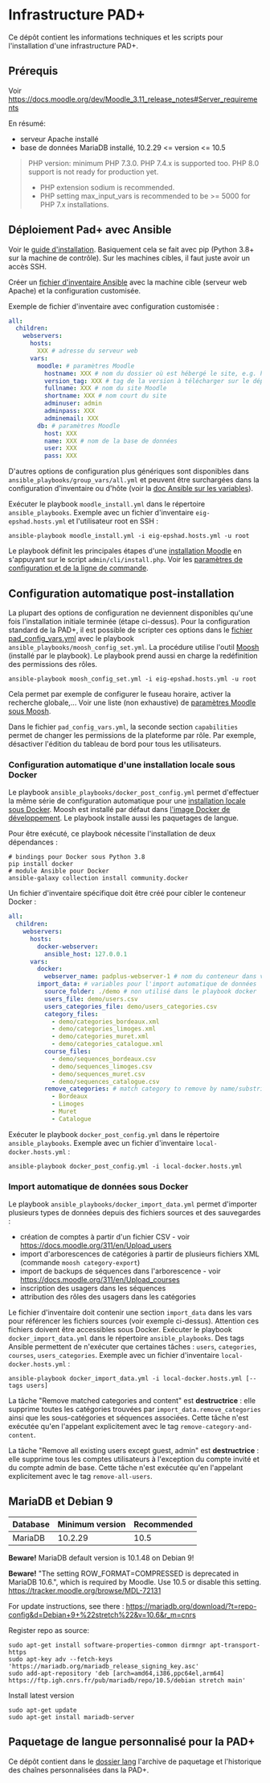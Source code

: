 Infrastructure PAD+
===================

Ce dépôt contient les informations techniques et les scripts pour l'installation d'une infrastructure PAD+.

## Prérequis

Voir https://docs.moodle.org/dev/Moodle_3.11_release_notes#Server_requirements

En résumé:
- serveur Apache installé
- base de données MariaDB installé, 10.2.29 <= version <= 10.5

> PHP version: minimum PHP 7.3.0. PHP 7.4.x is supported too. PHP 8.0 support is not ready for production yet.
> - PHP extension sodium is recommended.
> - PHP setting max_input_vars is recommended to be >= 5000 for PHP 7.x installations.


## Déploiement Pad+ avec Ansible

Voir le [guide d'installation](https://docs.ansible.com/ansible/latest/installation_guide/index.html). Basiquement cela se fait avec pip (Python 3.8+ sur la machine de contrôle). Sur les machines cibles, il faut juste avoir un accès SSH.

Créer un [fichier d'inventaire Ansible](https://docs.ansible.com/ansible/latest/user_guide/intro_inventory.html#intro-inventory) avec la machine cible (serveur web Apache) et la configuration customisée.

Exemple de fichier d'inventaire avec configuration customisée :

```yaml
all:
  children:
    webservers:
      hosts:
        XXX # adresse du serveur web
      vars:
        moodle: # paramètres Moodle
          hostname: XXX # nom du dossier où est hébergé le site, e.g. https://www.<hostname>
          version_tag: XXX # tag de la version à télécharger sur le dépôt git https://github.com/e-PSHAD/PAD
          fullname: XXX # nom du site Moodle
          shortname: XXX # nom court du site
          adminuser: admin
          adminpass: XXX
          adminemail: XXX
        db: # paramètres Moodle
          host: XXX
          name: XXX # nom de la base de données
          user: XXX
          pass: XXX
```

D'autres options de configuration plus génériques sont disponibles dans `ansible_playbooks/group_vars/all.yml` et peuvent être surchargées dans la configuration d'inventaire ou d'hôte (voir la [doc Ansible sur les variables](https://docs.ansible.com/ansible/latest/user_guide/intro_inventory.html#adding-variables-to-inventory)).

Exécuter le playbook `moodle_install.yml` dans le répertoire `ansible_playbooks`. Exemple avec un fichier d'inventaire `eig-epshad.hosts.yml` et l'utilisateur root en SSH :

```
ansible-playbook moodle_install.yml -i eig-epshad.hosts.yml -u root
```

Le playbook définit les principales étapes d'une [installation Moodle](https://docs.moodle.org/311/en/Installing_Moodle) en s'appuyant sur le script `admin/cli/install.php`. Voir les [paramètres de configuration et de la ligne de commande](./moodle-install-parameters.md).


## Configuration automatique post-installation

La plupart des options de configuration ne deviennent disponibles qu'une fois l'installation initiale terminée (étape ci-dessus). Pour la configuration standard de la PAD+, il est possible de scripter ces options dans le [fichier pad_config_vars.yml](./ansible-playbooks/vars/pad_config_vars.yml) avec le playbook `ansible_playbooks/moosh_config_set.yml`. La procédure utilise l'outil [Moosh](https://moosh-online.com/) (installé par le playbook). Le playbook prend aussi en charge la redéfinition des permissions des rôles.

```
ansible-playbook moosh_config_set.yml -i eig-epshad.hosts.yml -u root
```

Cela permet par exemple de configurer le fuseau horaire, activer la recherche globale,... Voir une liste (non exhaustive) de [paramètres Moodle sous Moosh](./moosh-config.md).

Dans le fichier `pad_config_vars.yml`, la seconde section `capabilities` permet de changer les permissions de la plateforme par rôle. Par exemple, désactiver l'édition du tableau de bord pour tous les utilisateurs.

### Configuration automatique d'une installation locale sous Docker

Le playbook `ansible_playbooks/docker_post_config.yml` permet d'effectuer la même série de configuration automatique pour une [installation locale sous Docker](https://e-pshad.github.io/pad-doc/developpement/setup-local). Moosh est installé par défaut dans [l'image Docker de développement](https://github.com/e-PSHAD/PAD/blob/pad-main/dev_assets/docker/Dockerfile.pad_dev). Le playbook installe aussi les paquetages de langue.

Pour être exécuté, ce playbook nécessite l'installation de deux dépendances :

```shell
# bindings pour Docker sous Python 3.8
pip install docker
# module Ansible pour Docker
ansible-galaxy collection install community.docker
```

Un fichier d'inventaire spécifique doit être créé pour cibler le conteneur Docker :

```yaml
all:
  children:
    webservers:
      hosts:
        docker-webserver:
          ansible_host: 127.0.0.1
      vars:
        docker:
          webserver_name: padplus-webserver-1 # nom du conteneur dans votre projet docker-compose local
        import_data: # variables pour l'import automatique de données
          source_folder: ./demo # non utilisé dans le playbook docker
          users_file: demo/users.csv
          users_categories_file: demo/users_categories.csv
          category_files:
            - demo/categories_bordeaux.xml
            - demo/categories_limoges.xml
            - demo/categories_muret.xml
            - demo/categories_catalogue.xml
          course_files:
            - demo/sequences_bordeaux.csv
            - demo/sequences_limoges.csv
            - demo/sequences_muret.csv
            - demo/sequences_catalogue.csv
          remove_categories: # match category to remove by name/substring
            - Bordeaux
            - Limoges
            - Muret
            - Catalogue
```

Exécuter le playbook `docker_post_config.yml` dans le répertoire `ansible_playbooks`. Exemple avec un fichier d'inventaire `local-docker.hosts.yml` :

```
ansible-playbook docker_post_config.yml -i local-docker.hosts.yml
```

### Import automatique de données sous Docker

Le playbook `ansible_playbooks/docker_import_data.yml` permet d'importer plusieurs types de données depuis des fichiers sources et des sauvegardes :

- création de comptes à partir d'un fichier CSV - voir https://docs.moodle.org/311/en/Upload_users
- import d'arborescences de catégories à partir de plusieurs fichiers XML (commande `moosh category-export`)
- import de backups de séquences dans l'arborescence - voir https://docs.moodle.org/311/en/Upload_courses
- inscription des usagers dans les séquences
- attribution des rôles des usagers dans les catégories

Le fichier d'inventaire doit contenir une section `import_data` dans les vars pour référencer les fichiers sources (voir exemple ci-dessus). Attention ces fichiers doivent être accessibles sous Docker. Exécuter le playbook `docker_import_data.yml` dans le répertoire `ansible_playbooks`. Des tags Ansible permettent de n'exécuter que certaines tâches : `users`, `categories`, `courses`, `users_categories`. Exemple avec un fichier d'inventaire `local-docker.hosts.yml` :

```
ansible-playbook docker_import_data.yml -i local-docker.hosts.yml [--tags users]
```

La tâche "Remove matched categories and content" est **destructrice** : elle supprime toutes les catégories trouvées par `import_data.remove_categories` ainsi que les sous-catégories et séquences associées. Cette tâche n'est exécutée qu'en l'appelant explicitement avec le tag `remove-category-and-content`.

La tâche "Remove all existing users except guest, admin" est **destructrice** : elle supprime tous les comptes utilisateurs à l'exception du compte invité et du compte admin de base. Cette tâche n'est exécutée qu'en l'appelant explicitement avec le tag `remove-all-users`.


## MariaDB et Debian 9

| Database 	| Minimum version 	| Recommended |
|-----------|-------------------|-------------|
| MariaDB 	| 10.2.29           | 10.5        |

**Beware!** MariaDB default version is 10.1.48 on Debian 9!

**Beware!** "The setting ROW_FORMAT=COMPRESSED is deprecated in MariaDB 10.6.", which is required by Moodle. Use 10.5 or disable this setting. https://tracker.moodle.org/browse/MDL-72131

For update instructions, see there : https://mariadb.org/download/?t=repo-config&d=Debian+9+%22stretch%22&v=10.6&r_m=cnrs

Register repo as source:
```
sudo apt-get install software-properties-common dirmngr apt-transport-https
sudo apt-key adv --fetch-keys 'https://mariadb.org/mariadb_release_signing_key.asc'
sudo add-apt-repository 'deb [arch=amd64,i386,ppc64el,arm64] https://ftp.igh.cnrs.fr/pub/mariadb/repo/10.5/debian stretch main'
```

Install latest version
```
sudo apt-get update
sudo apt-get install mariadb-server
```

## Paquetage de langue personnalisé pour la PAD+

Ce dépôt contient dans le [dossier lang](lang/) l'archive de paquetage et l'historique des chaînes personnalisées dans la PAD+.

